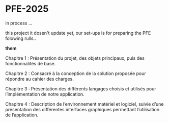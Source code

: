 # PFE-2025
in process ...

this project it dosen't update yet, our set-ups is for preparing the PFE folowing rulls..


**them**

Chapitre 1 : Présentation du projet, des objets principaux, puis des fonctionnalités de base.

Chapitre 2 : Consacré à la conception de la solution proposée pour répondre au cahier des charges.

Chapitre 3 : Présentation des différents langages choisis et utilisés pour l’implémentation de notre application.

Chapitre 4 : Description de l’environnement matériel et logiciel, suivie d’une présentation des différentes interfaces graphiques permettant l’utilisation de l’application.
